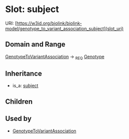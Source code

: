 # Slot: subject




URI: [https://w3id.org/biolink/biolink-model/genotype_to_variant_association_subject](slot_uri)
## Domain and Range

[GenotypeToVariantAssociation](GenotypeToVariantAssociation.md) ->  <sub>REQ</sub> [Genotype](Genotype.md)
## Inheritance

 *  is_a: [subject](subject.md)
## Children

## Used by

 * [GenotypeToVariantAssociation](GenotypeToVariantAssociation.md)
